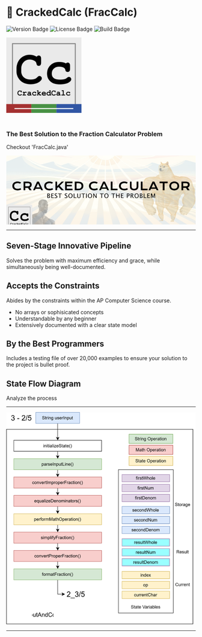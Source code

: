 <h1 align="left">🚀 CrackedCalc (FracCalc)</h1>

<p align="left">
  <img src="https://img.shields.io/badge/Version-1.0-brightgreen" alt="Version Badge">
  <img src="https://img.shields.io/badge/License-MIT-blue" alt="License Badge">
  <img src="https://img.shields.io/badge/Build-Passing-success" alt="Build Badge">
</p>
<div align="left">
  <img src="/g7.png" alt="Supporting Graphic" width="200" style="flex-shrink: 0; margin-bottom: 20px;">
</div>


<p align="left">
  <strong>
    <h3>The Best Solution to the Fraction Calculator Problem</h3>
  </strong
  <p>Checkout 'FracCalc.java'</p>
</p>

<div align="left" style="display: flex; align-items: center; justify-content: center; gap: 20px;">
  <!-- Image to the left -->
  <!-- Main Image -->
  <img src="/resultcalc.png" alt="CrackedCalc Logo" width="600">
</div>

<hr/>

## Seven-Stage Innovative Pipeline
Solves the problem with maximum efficiency and grace, while simultaneously being well-documented.

## Accepts the Constraints
Abides by the constraints within the AP Computer Science course.
+ No arrays or sophisicated concepts
+ Understandable by any beginner
+ Extensively documented with a clear state model
  
## By the Best Programmers
Includes a testing file of over 20,000 examples to ensure your solution to the project is bullet proof.

## State Flow Diagram
Analyze the process
<hr/>
<img src="/statediagram.svg" alt="State Diagram" width="600">
<hr/>
